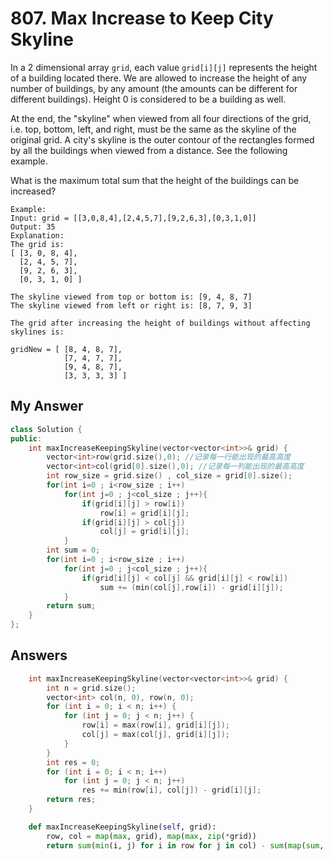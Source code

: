 # 807. Max Increase to Keep City Skyline

In a 2 dimensional array `grid`, each value `grid[i][j]` represents the height of a building located there. We are allowed to increase the height of any number of buildings, by any amount (the amounts can be different for different buildings). Height 0 is considered to be a building as well. 

At the end, the "skyline" when viewed from all four directions of the grid, i.e. top, bottom, left, and right, must be the same as the skyline of the original grid. A city's skyline is the outer contour of the rectangles formed by all the buildings when viewed from a distance. See the following example.

What is the maximum total sum that the height of the buildings can be increased?

```
Example:
Input: grid = [[3,0,8,4],[2,4,5,7],[9,2,6,3],[0,3,1,0]]
Output: 35
Explanation: 
The grid is:
[ [3, 0, 8, 4], 
  [2, 4, 5, 7],
  [9, 2, 6, 3],
  [0, 3, 1, 0] ]

The skyline viewed from top or bottom is: [9, 4, 8, 7]
The skyline viewed from left or right is: [8, 7, 9, 3]

The grid after increasing the height of buildings without affecting skylines is:

gridNew = [ [8, 4, 8, 7],
            [7, 4, 7, 7],
            [9, 4, 8, 7],
            [3, 3, 3, 3] ]
```



## My Answer

```c++
class Solution {
public:
    int maxIncreaseKeepingSkyline(vector<vector<int>>& grid) {
        vector<int>row(grid.size(),0); //记录每一行能出现的最高高度
        vector<int>col(grid[0].size(),0); //记录每一列能出现的最高高度
        int row_size = grid.size() , col_size = grid[0].size();
        for(int i=0 ; i<row_size ; i++)
            for(int j=0 ; j<col_size ; j++){
                if(grid[i][j] > row[i])
                    row[i] = grid[i][j];
                if(grid[i][j] > col[j])
                    col[j] = grid[i][j];
            }
        int sum = 0;
        for(int i=0 ; i<row_size ; i++)
            for(int j=0 ; j<col_size ; j++){
                if(grid[i][j] < col[j] && grid[i][j] < row[i])
                    sum += (min(col[j],row[i]) - grid[i][j]);
            }
        return sum;
    }
};
```



## Answers

```c++
    int maxIncreaseKeepingSkyline(vector<vector<int>>& grid) {
        int n = grid.size();
        vector<int> col(n, 0), row(n, 0);
        for (int i = 0; i < n; i++) {
            for (int j = 0; j < n; j++) {
                row[i] = max(row[i], grid[i][j]);
                col[j] = max(col[j], grid[i][j]);
            }
        }
        int res = 0;
        for (int i = 0; i < n; i++)
            for (int j = 0; j < n; j++)
                res += min(row[i], col[j]) - grid[i][j];
        return res;
    }
```



```python
    def maxIncreaseKeepingSkyline(self, grid):
        row, col = map(max, grid), map(max, zip(*grid))
        return sum(min(i, j) for i in row for j in col) - sum(map(sum, grid))
```

